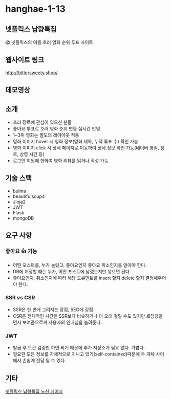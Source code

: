 # hanghae-1-13

## 넷플릭스 납량특집
😱 넷플릭스의 여름 호러 영화 순위 투표 사이트

## 웹사이트 링크
http://bittersweety.shop/

## 데모영상


## 소개
- 호러 장르에 관심이 있으신 분들
- 좋아요 투표로 호러 영화 순위 변동 실시간 반영
- 1~3위 영화는 별도의 레이아웃 적용 
- 영화 이미지 hover 시 영화 정보(영화 제목, 누적 투표 수) 확인 가능
- 영화 이미지 click 시 상세 페이지로 이동하여 상세 정보 확인 가능(네이버 평점, 장르, 상영 시간 등)
- 로그인 회원에 한하여 영화 리뷰를 읽거나 작성 가능

## 기술 스택
- bulma
- beautifulsoup4
- Jinja2
- JWT
- Flask
- mongoDB

## 요구 사항
### 좋아요 👍 기능
- 어떤 포스트를, 누가 눌렀고, 좋아요인지 좋아요 취소인지를 알아야 한다.
- DB에 저장할 때는 누가, 어떤 포스트에 남겼는지만 넣으면 된다.
- 좋아요인지, 취소인지에 따라 해당 도큐먼트를 insert 할지 delete 할지 결정해주어야 한다.

### SSR vs CSR
- SSR은 한 번에 그려지는 장점, SEO에 강점
- CSR은 전체적인 시간은 SSR보다 비슷하거나 더 오래 걸릴 수도 있지만 로딩창을 먼저 보여줌으로써 사용자의 인내심을 늘려준다.

### JWT
- 발급 후 토큰 검증만 하면 되기 때문에 추가 저장소가 필요 없다. 가볍다.
- 필요한 모든 정보를 자체적으로 지니고 있기(self-contained)때문에 두 개체 사이에서 손쉽게 전달 될 수 있다.

## 기타
[넷플릭스 납량특집 노션 페이지](https://www.notion.so/6109c5c8e0044e01b43061f1739d55b7)







